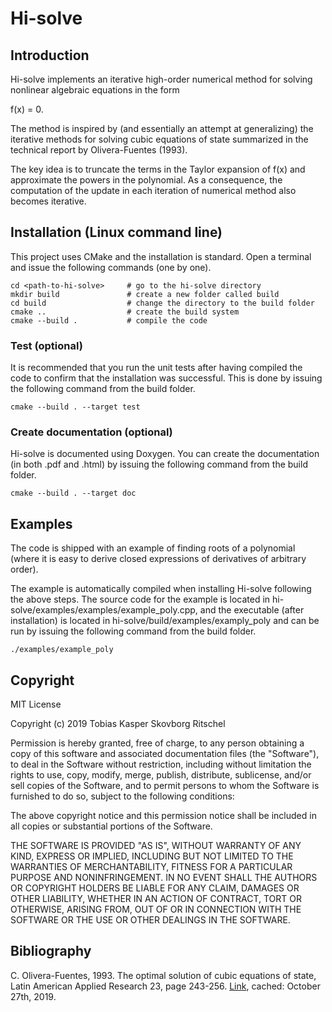 # Hi-solve
## Introduction
Hi-solve implements an iterative high-order numerical method for solving nonlinear algebraic equations in the form

  f(x) = 0.
  
The method is inspired by (and essentially an attempt at generalizing) the iterative methods for solving cubic equations of state summarized in the technical report by Olivera-Fuentes (1993).

The key idea is to truncate the terms in the Taylor expansion of f(x) and approximate the powers in the polynomial. As a consequence, the computation of the update in each iteration of numerical method also becomes iterative.

## Installation (Linux command line)
This project uses CMake and the installation is standard. Open a terminal and issue the following commands (one by one).

```
cd <path-to-hi-solve>     # go to the hi-solve directory
mkdir build               # create a new folder called build
cd build                  # change the directory to the build folder
cmake ..                  # create the build system
cmake --build .           # compile the code
```

### Test (optional)
It is recommended that you run the unit tests after having compiled the code to confirm that the installation was successful. This is done by issuing the following command from the build folder.

```
cmake --build . --target test
```

### Create documentation (optional)
Hi-solve is documented using Doxygen. You can create the documentation (in both .pdf and .html) by issuing the following command from the build folder.

```
cmake --build . --target doc
```

## Examples
The code is shipped with an example of finding roots of a polynomial (where it is easy to derive closed expressions of derivatives of arbitrary order).

The example is automatically compiled when installing Hi-solve following the above steps. The source code for the example is located in hi-solve/examples/examples/example_poly.cpp, and the executable (after installation) is located in hi-solve/build/examples/examply_poly and can be run by issuing the following command from the build folder.

```
./examples/example_poly
```

## Copyright
MIT License

Copyright (c) 2019 Tobias Kasper Skovborg Ritschel

Permission is hereby granted, free of charge, to any person obtaining a copy
of this software and associated documentation files (the "Software"), to deal
in the Software without restriction, including without limitation the rights
to use, copy, modify, merge, publish, distribute, sublicense, and/or sell
copies of the Software, and to permit persons to whom the Software is
furnished to do so, subject to the following conditions:

The above copyright notice and this permission notice shall be included in all
copies or substantial portions of the Software.

THE SOFTWARE IS PROVIDED "AS IS", WITHOUT WARRANTY OF ANY KIND, EXPRESS OR
IMPLIED, INCLUDING BUT NOT LIMITED TO THE WARRANTIES OF MERCHANTABILITY,
FITNESS FOR A PARTICULAR PURPOSE AND NONINFRINGEMENT. IN NO EVENT SHALL THE
AUTHORS OR COPYRIGHT HOLDERS BE LIABLE FOR ANY CLAIM, DAMAGES OR OTHER
LIABILITY, WHETHER IN AN ACTION OF CONTRACT, TORT OR OTHERWISE, ARISING FROM,
OUT OF OR IN CONNECTION WITH THE SOFTWARE OR THE USE OR OTHER DEALINGS IN THE
SOFTWARE.

## Bibliography
C. Olivera-Fuentes, 1993. The optimal solution of cubic equations of state, Latin American Applied Research 23, page 243-256. [Link](https://www.researchgate.net/publication/233529753_THE_OPTIMAL_SOLUTION_OF_CUBIC_EQUATIONS_OF_STATE), cached: October 27th, 2019.
